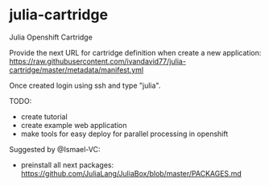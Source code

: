 # julia-cartridge


Julia Openshift Cartridge



Provide the next URL for cartridge definition when create a new application:
https://raw.githubusercontent.com/ivandavid77/julia-cartridge/master/metadata/manifest.yml

Once created login using ssh and type "julia".


TODO: 
* create tutorial
* create example web application
* make tools for easy deploy for parallel processing in openshift

Suggested by @Ismael-VC:

* preinstall all next packages: https://github.com/JuliaLang/JuliaBox/blob/master/PACKAGES.md 
